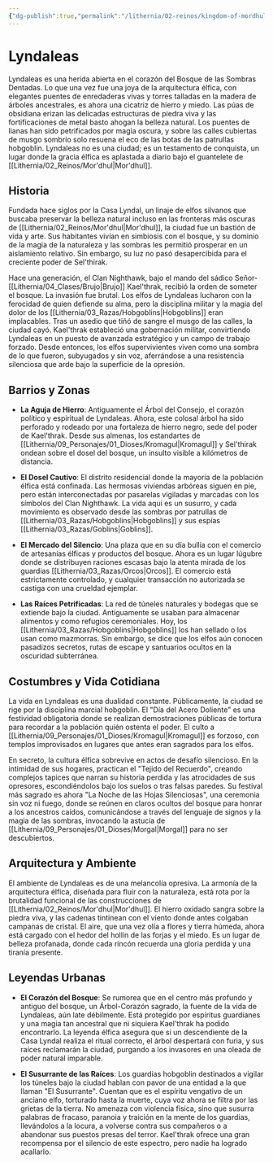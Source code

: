 ```yaml
---
{"dg-publish":true,"permalink":"/lithernia/02-reinos/kingdom-of-mordhul/lyndaleas/","title":"Lyndaleas","tags":["lithernia","ciudad","Mor'dhul"]}
---
```


# Lyndaleas

Lyndaleas es una herida abierta en el corazón del Bosque de las Sombras Dentadas. Lo que una vez fue una joya de la arquitectura élfica, con elegantes puentes de enredaderas vivas y torres talladas en la madera de árboles ancestrales, es ahora una cicatriz de hierro y miedo. Las púas de obsidiana erizan las delicadas estructuras de piedra viva y las fortificaciones de metal basto ahogan la belleza natural. Los puentes de lianas han sido petrificados por magia oscura, y sobre las calles cubiertas de musgo sombrío solo resuena el eco de las botas de las patrullas hobgoblin. Lyndaleas no es una ciudad; es un testamento de conquista, un lugar donde la gracia élfica es aplastada a diario bajo el guantelete de [[Lithernia/02_Reinos/Mor'dhul\|Mor'dhul]].

## Historia

Fundada hace siglos por la Casa Lyndal, un linaje de elfos silvanos que buscaba preservar la belleza natural incluso en las fronteras más oscuras de [[Lithernia/02_Reinos/Mor'dhul\|Mor'dhul]], la ciudad fue un bastión de vida y arte. Sus habitantes vivían en simbiosis con el bosque, y su dominio de la magia de la naturaleza y las sombras les permitió prosperar en un aislamiento relativo. Sin embargo, su luz no pasó desapercibida para el creciente poder de Sel'thirak.

Hace una generación, el Clan Nighthawk, bajo el mando del sádico Señor-[[Lithernia/04_Clases/Brujo\|Brujo]] Kael'thrak, recibió la orden de someter el bosque. La invasión fue brutal. Los elfos de Lyndaleas lucharon con la ferocidad de quien defiende su alma, pero la disciplina militar y la magia del dolor de los [[Lithernia/03_Razas/Hobgoblins\|Hobgoblins]] eran implacables. Tras un asedio que tiñó de sangre el musgo de las calles, la ciudad cayó. Kael'thrak estableció una gobernación militar, convirtiendo Lyndaleas en un puesto de avanzada estratégico y un campo de trabajo forzado. Desde entonces, los elfos supervivientes viven como una sombra de lo que fueron, subyugados y sin voz, aferrándose a una resistencia silenciosa que arde bajo la superficie de la opresión.

## Barrios y Zonas

- **La Aguja de Hierro**: Antiguamente el Árbol del Consejo, el corazón político y espiritual de Lyndaleas. Ahora, este colosal árbol ha sido perforado y rodeado por una fortaleza de hierro negro, sede del poder de Kael'thrak. Desde sus almenas, los estandartes de [[Lithernia/09_Personajes/01_Dioses/Kromagul\|Kromagul]] y Sel'thirak ondean sobre el dosel del bosque, un insulto visible a kilómetros de distancia.

- **El Dosel Cautivo**: El distrito residencial donde la mayoría de la población élfica está confinada. Las hermosas viviendas arbóreas siguen en pie, pero están interconectadas por pasarelas vigiladas y marcadas con los símbolos del Clan Nighthawk. La vida aquí es un susurro, y cada movimiento es observado desde las sombras por patrullas de [[Lithernia/03_Razas/Hobgoblins\|Hobgoblins]] y sus espías [[Lithernia/03_Razas/Goblins\|Goblins]].

- **El Mercado del Silencio**: Una plaza que en su día bullía con el comercio de artesanías élficas y productos del bosque. Ahora es un lugar lúgubre donde se distribuyen raciones escasas bajo la atenta mirada de los guardias [[Lithernia/03_Razas/Orcos\|Orcos]]. El comercio está estrictamente controlado, y cualquier transacción no autorizada se castiga con una crueldad ejemplar.

- **Las Raíces Petrificadas**: La red de túneles naturales y bodegas que se extiende bajo la ciudad. Antiguamente se usaban para almacenar alimentos y como refugios ceremoniales. Hoy, los [[Lithernia/03_Razas/Hobgoblins\|Hobgoblins]] los han sellado o los usan como mazmorras. Sin embargo, se dice que los elfos aún conocen pasadizos secretos, rutas de escape y santuarios ocultos en la oscuridad subterránea.

## Costumbres y Vida Cotidiana

La vida en Lyndaleas es una dualidad constante. Públicamente, la ciudad se rige por la disciplina marcial hobgoblin. El "Día del Acero Doliente" es una festividad obligatoria donde se realizan demostraciones públicas de tortura para recordar a la población quién ostenta el poder. El culto a [[Lithernia/09_Personajes/01_Dioses/Kromagul\|Kromagul]] es forzoso, con templos improvisados en lugares que antes eran sagrados para los elfos.

En secreto, la cultura élfica sobrevive en actos de desafío silencioso. En la intimidad de sus hogares, practican el "Tejido del Recuerdo", creando complejos tapices que narran su historia perdida y las atrocidades de sus opresores, escondiéndolos bajo los suelos o tras falsas paredes. Su festival más sagrado es ahora "La Noche de las Hojas Silenciosas", una ceremonia sin voz ni fuego, donde se reúnen en claros ocultos del bosque para honrar a los ancestros caídos, comunicándose a través del lenguaje de signos y la magia de las sombras, invocando la astucia de [[Lithernia/09_Personajes/01_Dioses/Morgal\|Morgal]] para no ser descubiertos.

## Arquitectura y Ambiente

El ambiente de Lyndaleas es de una melancolía opresiva. La armonía de la arquitectura élfica, diseñada para fluir con la naturaleza, está rota por la brutalidad funcional de las construcciones de [[Lithernia/02_Reinos/Mor'dhul\|Mor'dhul]]. El hierro oxidado sangra sobre la piedra viva, y las cadenas tintinean con el viento donde antes colgaban campanas de cristal. El aire, que una vez olía a flores y tierra húmeda, ahora está cargado con el hedor del hollín de las forjas y el miedo. Es un lugar de belleza profanada, donde cada rincón recuerda una gloria perdida y una tiranía presente.

## Leyendas Urbanas

- **El Corazón del Bosque**: Se rumorea que en el centro más profundo y antiguo del bosque, un Árbol-Corazón sagrado, la fuente de la vida de Lyndaleas, aún late débilmente. Está protegido por espíritus guardianes y una magia tan ancestral que ni siquiera Kael'thrak ha podido encontrarlo. La leyenda élfica asegura que si un descendiente de la Casa Lyndal realiza el ritual correcto, el árbol despertará con furia, y sus raíces reclamarán la ciudad, purgando a los invasores en una oleada de poder natural imparable.

- **El Susurrante de las Raíces**: Los guardias hobgoblin destinados a vigilar los túneles bajo la ciudad hablan con pavor de una entidad a la que llaman "El Susurrante". Cuentan que es el espíritu vengativo de un anciano elfo, torturado hasta la muerte, cuya voz ahora se filtra por las grietas de la tierra. No amenaza con violencia física, sino que susurra palabras de fracaso, paranoia y traición en la mente de los guardias, llevándolos a la locura, a volverse contra sus compañeros o a abandonar sus puestos presas del terror. Kael'thrak ofrece una gran recompensa por el silencio de este espectro, pero nadie ha logrado acallarlo.